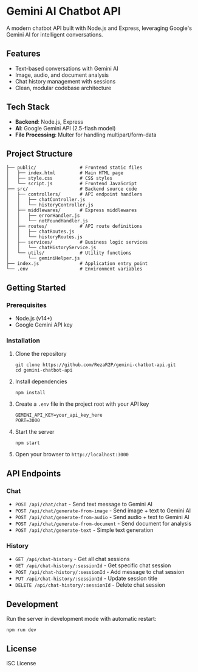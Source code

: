 # Gemini AI Chatbot API

A modern chatbot API built with Node.js and Express, leveraging Google's Gemini AI for intelligent conversations.

## Features

- Text-based conversations with Gemini AI
- Image, audio, and document analysis
- Chat history management with sessions
- Clean, modular codebase architecture

## Tech Stack

- **Backend**: Node.js, Express
- **AI**: Google Gemini API (2.5-flash model)
- **File Processing**: Multer for handling multipart/form-data

## Project Structure

```
├── public/                # Frontend static files
│   ├── index.html         # Main HTML page
│   ├── style.css          # CSS styles 
│   └── script.js          # Frontend JavaScript
├── src/                   # Backend source code
│   ├── controllers/       # API endpoint handlers
│   │   ├── chatController.js
│   │   └── historyController.js
│   ├── middlewares/       # Express middlewares
│   │   ├── errorHandler.js
│   │   └── notFoundHandler.js
│   ├── routes/            # API route definitions
│   │   ├── chatRoutes.js
│   │   └── historyRoutes.js
│   ├── services/          # Business logic services
│   │   └── chatHistoryService.js
│   └── utils/             # Utility functions
│       └── geminiHelper.js
├── index.js               # Application entry point
└── .env                   # Environment variables
```

## Getting Started

### Prerequisites

- Node.js (v14+)
- Google Gemini API key

### Installation

1. Clone the repository
   ```
   git clone https://github.com/RezaR2P/gemini-chatbot-api.git
   cd gemini-chatbot-api
   ```

2. Install dependencies
   ```
   npm install
   ```

3. Create a `.env` file in the project root with your API key
   ```
   GEMINI_API_KEY=your_api_key_here
   PORT=3000
   ```

4. Start the server
   ```
   npm start
   ```

5. Open your browser to `http://localhost:3000`

## API Endpoints

### Chat

- `POST /api/chat/chat` - Send text message to Gemini AI
- `POST /api/chat/generate-from-image` - Send image + text to Gemini AI
- `POST /api/chat/generate-from-audio` - Send audio + text to Gemini AI
- `POST /api/chat/generate-from-document` - Send document for analysis
- `POST /api/chat/generate-text` - Simple text generation

### History

- `GET /api/chat-history` - Get all chat sessions
- `GET /api/chat-history/:sessionId` - Get specific chat session
- `POST /api/chat-history/:sessionId` - Add message to chat session
- `PUT /api/chat-history/:sessionId` - Update session title
- `DELETE /api/chat-history/:sessionId` - Delete chat session

## Development

Run the server in development mode with automatic restart:
```
npm run dev
```

## License

ISC License